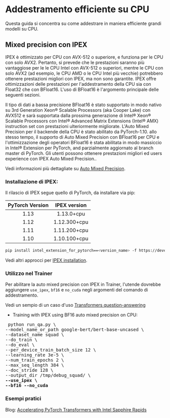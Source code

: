 <!--Copyright 2022 The HuggingFace Team. All rights reserved.

Licensed under the Apache License, Version 2.0 (the "License"); you may not use this file except in compliance with
the License. You may obtain a copy of the License at

http://www.apache.org/licenses/LICENSE-2.0

Unless required by applicable law or agreed to in writing, software distributed under the License is distributed on
an "AS IS" BASIS, WITHOUT WARRANTIES OR CONDITIONS OF ANY KIND, either express or implied. See the License for the

⚠️ Note that this file is in Markdown but contain specific syntax for our doc-builder (similar to MDX) that may not be
rendered properly in your Markdown viewer.

-->

# Addestramento efficiente su CPU

Questa guida si concentra su come addestrare in maniera efficiente grandi modelli su CPU.

## Mixed precision con IPEX

IPEX è ottimizzato per CPU con AVX-512 o superiore, e funziona per le CPU con solo AVX2. Pertanto, si prevede che le prestazioni saranno più vantaggiose per le le CPU Intel con AVX-512 o superiori, mentre le CPU con solo AVX2 (ad esempio, le CPU AMD o le CPU Intel più vecchie) potrebbero ottenere prestazioni migliori con IPEX, ma non sono garantite. IPEX offre ottimizzazioni delle prestazioni per l'addestramento della CPU sia con Float32 che con BFloat16. L'uso di BFloat16 è l'argomento principale delle seguenti sezioni.

Il tipo di dati a bassa precisione BFloat16 è stato supportato in modo nativo su 3rd Generation Xeon® Scalable Processors (aka Cooper Lake) con AVX512 e sarà supportata dalla prossima generazione di Intel® Xeon® Scalable Processors con Intel® Advanced Matrix Extensions (Intel® AMX) instruction set con prestazioni ulteriormente migliorate. L'Auto Mixed Precision per il backende della CPU è stato abilitato da PyTorch-1.10. allo stesso tempo, il supporto di Auto Mixed Precision con BFloat16 per CPU e l'ottimizzazione degli operatori BFloat16 è stata abilitata in modo massiccio in Intel® Extension per PyTorch, and parzialmente aggiornato al branch master di PyTorch. Gli utenti possono ottenere prestazioni migliori ed users experience con IPEX Auto Mixed Precision..

Vedi informazioni più dettagliate su [Auto Mixed Precision](https://intel.github.io/intel-extension-for-pytorch/cpu/latest/tutorials/features/amp.html).

### Installazione di IPEX:

Il rilascio di IPEX segue quello di PyTorch, da installare via pip:

| PyTorch Version   | IPEX version   |
| :---------------: | :----------:   |
| 1.13              |  1.13.0+cpu    |
| 1.12              |  1.12.300+cpu  |
| 1.11              |  1.11.200+cpu  |
| 1.10              |  1.10.100+cpu  |

```bash
pip install intel_extension_for_pytorch==<version_name> -f https://developer.intel.com/ipex-whl-stable-cpu
```

Vedi altri approcci per [IPEX installation](https://intel.github.io/intel-extension-for-pytorch/cpu/latest/tutorials/installation.html).

### Utilizzo nel Trainer

Per abilitare la auto mixed precision con IPEX in Trainer, l'utende dovrebbe aggiungere `use_ipex`, `bf16` e `no_cuda` negli argomenti del comando di addestramento.

Vedi un sempio di un caso d'uso [Transformers question-answering](https://github.com/huggingface/transformers/tree/main/examples/pytorch/question-answering)

- Training with IPEX using BF16 auto mixed precision on CPU:

<pre> python run_qa.py \
--model_name_or_path google-bert/bert-base-uncased \
--dataset_name squad \
--do_train \
--do_eval \
--per_device_train_batch_size 12 \
--learning_rate 3e-5 \
--num_train_epochs 2 \
--max_seq_length 384 \
--doc_stride 128 \
--output_dir /tmp/debug_squad/ \
<b>--use_ipex \</b>
<b>--bf16 --no_cuda</b></pre> 

### Esempi pratici

Blog: [Accelerating PyTorch Transformers with Intel Sapphire Rapids](https://huggingface.co/blog/intel-sapphire-rapids)
